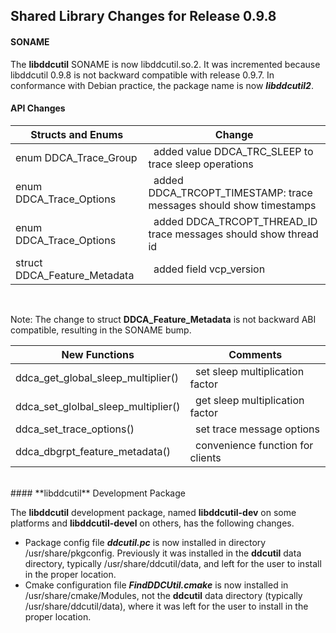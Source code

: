 ## Shared Library Changes for Release 0.9.8

#### SONAME

The **libddcutil** SONAME is now libddcutil.so.2.  It was incremented because 
libddcutil 0.9.8 is not backward compatible with release 0.9.7.
In conformance with Debian practice, the package name is now ***libddcutil2***. 

#### API Changes

| Structs and Enums            | Change                               |
|------------------------------|----------------------------------------------
| enum DDCA_Trace_Group        |&nbsp; added value DDCA_TRC_SLEEP to trace sleep operations
| enum DDCA_Trace_Options      |&nbsp; added DDCA_TRCOPT_TIMESTAMP: trace messages should show timestamps
| enum DDCA_Trace_Options      |&nbsp; added DDCA_TRCOPT_THREAD_ID  trace messages should show thread id
| struct DDCA_Feature_Metadata |&nbsp; added field vcp_version

<br>

Note: The change to struct **DDCA_Feature_Metadata** is not backward ABI compatible, resulting in the 
SONAME bump.

| New Functions                       | Comments
|-------------------------------------|--------------------------|
| ddca_get_global_sleep_multiplier()  |&nbsp; set sleep multiplication factor
| ddca_set_glolbal_sleep_multiplier() |&nbsp; get sleep multiplication factor
| ddca_set_trace_options()            |&nbsp; set trace message options
| ddca_dbgrpt_feature_metadata()      |&nbsp; convenience function for clients

<br>
#### **libddcutil** Development Package

The **libddcutil** development package, named **libddcutil-dev** on some platforms and **libddcutil-devel** on
others, has the following changes.

- Package config file ***ddcutil.pc*** is now installed in directory /usr/share/pkgconfig.  Previously it was 
installed in the **ddcutil** data directory, typically /usr/share/ddcutil/data, and left for the user to 
install in the proper location.    
- Cmake configuration file ***FindDDCUtil.cmake*** is now installed in /usr/share/cmake/Modules, not the **ddcutil** data directory 
(typically /usr/share/ddcutil/data), where it was left for the user to install in the proper location. 
